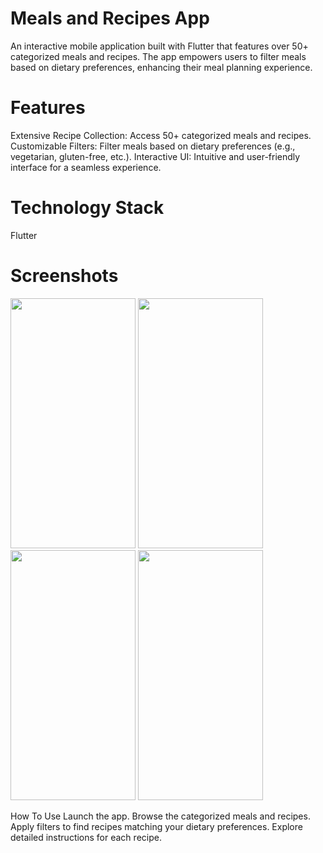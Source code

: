 # Meals and Recipes App
An interactive mobile application built with Flutter that features over 50+ categorized meals and recipes. The app empowers users to filter meals based on dietary preferences, enhancing their meal planning experience.

# Features
Extensive Recipe Collection: Access 50+ categorized meals and recipes. 
Customizable Filters: Filter meals based on dietary preferences (e.g., vegetarian, gluten-free, etc.). 
Interactive UI: Intuitive and user-friendly interface for a seamless experience.

# Technology Stack
Flutter

# Screenshots
<img src="https://github.com/user-attachments/assets/99b5f3e7-f08f-40c2-ab50-37c6b625588b" width="200" height="400">
<img src="https://github.com/user-attachments/assets/b88dff09-ae04-4a24-a999-995641ecb445" width="200" height="400">
<img src="https://github.com/user-attachments/assets/8edbab64-534a-4654-938b-4bb0e9a1f9e5" width="200" height="400">
<img src="https://github.com/user-attachments/assets/07177fb1-5d8e-4816-9dc5-79d8758a4b5b" width="200" height="400">

How To Use
Launch the app.
Browse the categorized meals and recipes.
Apply filters to find recipes matching your dietary preferences.
Explore detailed instructions for each recipe.
